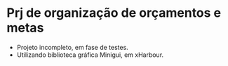 # Prj de organização de orçamentos e metas 
- Projeto incompleto, em fase de testes.
- Utilizando biblioteca gráfica Minigui, em xHarbour.

